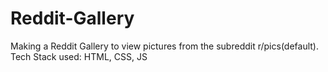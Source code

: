 # Reddit-Gallery

Making a Reddit Gallery to view pictures from the subreddit r/pics(default).
Tech Stack used: HTML, CSS, JS
